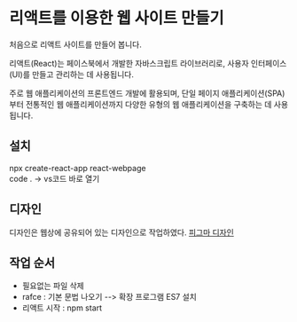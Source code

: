 # 리액트를 이용한 웹 사이트 만들기
처음으로 리액트 사이트를 만들어 봅니다.

리액트(React)는 페이스북에서 개발한 자바스크립트 라이브러리로, 사용자 인터페이스(UI)를 만들고 관리하는 데 사용됩니다. 

주로 웹 애플리케이션의 프론트엔드 개발에 활용되며, 단일 페이지 애플리케이션(SPA)부터 전통적인 웹 애플리케이션까지 다양한 유형의 웹 애플리케이션을 구축하는 데 사용됩니다.

## 설치
npx create-react-app react-webpage<br>
code .     → vs코드 바로 열기

## 디자인
디자인은 웹상에 공유되어 있는 디자인으로 작업하였다. [피그마 디자인](https://www.figma.com/file/6hslAJZuXOvnDtLG0yroud/react-website?type=design&t=IwUg5DlyGCiWWdvI-6)

## 작업 순서
- 필요없는 파일 삭제
- rafce : 기본 문법 나오기 --> 확장 프로그램 ES7 설치
- 리액트 시작 : npm start